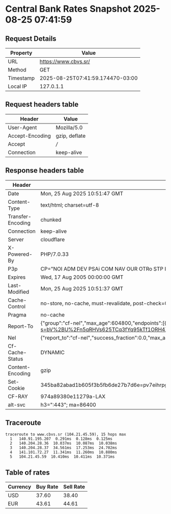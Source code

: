 # Central Bank Rates Snapshot 2025-08-25 07:41:59
## Request Details

| Property | Value |
|----------|-------|
| URL | https://www.cbvs.sr/ |
| Method | GET |
| Timestamp | 2025-08-25T07:41:59.174470-03:00 |
| Local IP | 127.0.1.1 |
    
## Request headers table

| Header | Value |
|--------|-------|
| User-Agent | Mozilla/5.0 |
| Accept-Encoding | gzip, deflate |
| Accept | */* |
| Connection | keep-alive |

    
## Response headers table
| Header | Value |
|--------|-------|
| Date | Mon, 25 Aug 2025 10:51:47 GMT |
| Content-Type | text/html; charset=utf-8 |
| Transfer-Encoding | chunked |
| Connection | keep-alive |
| Server | cloudflare |
| X-Powered-By | PHP/7.0.33 |
| P3p | CP="NOI ADM DEV PSAi COM NAV OUR OTRo STP IND DEM" |
| Expires | Wed, 17 Aug 2005 00:00:00 GMT |
| Last-Modified | Mon, 25 Aug 2025 10:51:37 GMT |
| Cache-Control | no-store, no-cache, must-revalidate, post-check=0, pre-check=0 |
| Pragma | no-cache |
| Report-To | {"group":"cf-nel","max_age":604800,"endpoints":[{"url":"https://a.nel.cloudflare.com/report/v4?s=bV%2BU%2Fn5qRHVs625TCq3fYq95kTf1ORH4XsPvm0jy5vptZWpbw2nUMqUOi7dopCAle9RjUSA9kdJQ018ceIn8Md61jgr1npMXaZFE"}]} |
| Nel | {"report_to":"cf-nel","success_fraction":0.0,"max_age":604800} |
| Cf-Cache-Status | DYNAMIC |
| Content-Encoding | gzip |
| Set-Cookie | 345ba82abad1b605f3b5fb6de27b7d6e=pv7eihrpgh3uf1lgb645u72f83; HttpOnly; Path=/ |
| CF-RAY | 974a89380e11279a-LAX |
| alt-svc | h3=":443"; ma=86400 |

## Traceroute 

```
traceroute to www.cbvs.sr (104.21.45.59), 15 hops max
  1   140.91.195.207  0.291ms  0.128ms  0.125ms 
  2   140.204.28.36  10.037ms  10.087ms  10.038ms 
  3   140.204.28.37  34.561ms  17.253ms  24.702ms 
  4   141.101.72.27  11.341ms  11.260ms  10.880ms 
  5   104.21.45.59  10.410ms  10.411ms  10.371ms 

```

## Table of rates

| Currency | Buy Rate | Sell Rate |
|----------|----------|-----------|
| USD | 37.60 | 38.40 |
| EUR | 43.61 | 44.61 |
